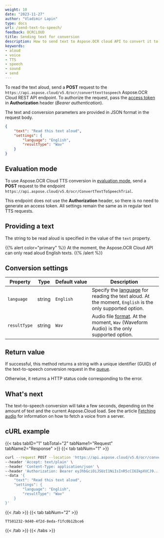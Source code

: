 ```yaml
---
weight: 10
date: "2023-11-27"
author: "Vladimir Lapin"
type: docs
url: /send-text-to-speech/
feedback: OCRCLOUD
title: Sending text for conversion
description: How to send text to Aspose.OCR cloud API to convert it to voice.
keywords:
- aloud
- voice
- TTS
- speech
- sound
- send
---
```


To read the text aloud, send a **POST** request to the `https://api.aspose.cloud/v5.0/ocr/converttexttospeech` Aspose.OCR Cloud REST API endpoint. To authorize the request, pass the [access token](/ocr/authorization/) in **Authorization** header (_Bearer authentication_).

The text and conversion parameters are provided in JSON format in the request body.

```json
{
	"text": "Read this text aloud",
	"settings": {
		"language": "English",
		"resultType": "Wav"
	}
}
```

## Evaluation mode

To use Aspose.OCR Cloud TTS conversion in [evaluation mode](/ocr/subscription/#evaluation-tier), send a **POST** request to the endpoint `https://api.aspose.cloud/v5.0/ocr/ConvertTextToSpeechTrial`.

This endpoint does not use the **Authorization** header, so there is no need to generate an access token. All settings remain the same as in regular text TTS requests.

## Providing a text

The string to be read aloud is specified in the value of the `text` property.

{{% alert color="primary" %}} 
At the moment, the Aspose.OCR Cloud API can only read aloud English texts.
{{% /alert %}}

## Conversion settings

Property | Type | Default&nbsp;value | Description
------- | ---- | ------------- | -----------
`language` | string | `English` | Specify the [language](/ocr/supported-languages/) for reading the text aloud. At the moment, `English` is the only supported option.
`resultType` | string | `Wav` | Audio file [format](/ocr/result-format/). At the moment, `Wav` (Waveform Audio) is the only supported option.

## Return value

If successful, this method returns a string with a unique identifier (GUID) of the text-to-speech conversion request in the [queue](/ocr/recognition-workflow/).

Otherwise, it returns a HTTP status code corresponding to the error.

## What's next

The text-to-speech conversion will take a few seconds, depending on the amount of text and the current Aspose.Cloud load. See the article [Fetching audio](/ocr/fetch-voice/) for information on how to fetch a voice from a server.

## cURL example

{{< tabs tabID="1" tabTotal="2" tabName1="Request" tabName2="Response" >}}
{{< tab tabNum="1" >}}
```bash
curl --request POST --location 'https://api.aspose.cloud/v5.0/ocr/converttexttospeech' \
--header 'Accept: text/plain' \
--header 'Content-Type: application/json' \
--header 'Authorization: Bearer eyJhbGciOiJSUzI1NiIsInR5cCI6IkpXVCJ9...DpisWjfwe5RsfNCQ9Uh7Ig' \
--data '{
	"text": "Read this text aloud",
	"settings": {
		"language": "English",
		"resultType": "Wav"
	}
}'
```
{{< /tab >}}
{{< tab tabNum="2" >}}
```
TTS01232-9d40-4f2d-8eda-f1fc0b12bce6
```
{{< /tab >}}
{{< /tabs >}}
